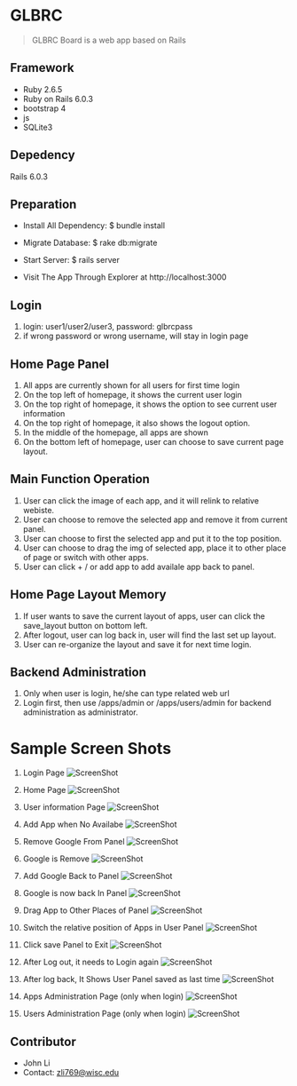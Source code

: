 
# GLBRC

> GLBRC Board is a web app based on Rails 

## Framework

* Ruby 2.6.5
* Ruby on Rails 6.0.3
* bootstrap 4
* js
* SQLite3


## Depedency

Rails 6.0.3

## Preparation

*  Install All Dependency: $ bundle install

*  Migrate Database: $ rake db:migrate

*  Start Server: $ rails server 

*  Visit The App Through Explorer at http://localhost:3000

## Login   
1. login: user1/user2/user3, password: glbrcpass
2. if wrong password or wrong username, will stay in login page

## Home Page Panel
1. All apps are currently shown for all users for first time login
2. On the top left of homepage, it shows the current user login
3. On the top right of homepage, it shows the option to see current user information 
4. On the top right of homepage, it also shows the logout option.
5. In the middle of the homepage, all apps are shown
6. On the bottom left of homepage, user can choose to save current page layout.

## Main Function Operation
1. User can click the image of each app, and it will relink to relative webiste.
2. User can choose to remove the selected app and remove it from current panel.
3. User can choose to first the selected app and put it to the top position.
4. User can choose to drag the img of selected app, place it to other place of page or switch with other apps.
5. User can click + / or add app to add availale app back to panel.

## Home Page Layout Memory
1. If user wants to save the current layout of apps, user can click the save_layout button on bottom left.
2. After logout, user can log back in, user will find the last set up layout.
3. User can re-organize the layout and save it for next time login.


## Backend Administration
1. Only when user is login, he/she can type related web url
2. Login first, then use   /apps/admin  or  /apps/users/admin for backend administration as administrator. 


# Sample Screen Shots
1. Login Page
![ScreenShot](/images/1.PNG)

2. Home Page
![ScreenShot](/images/2.PNG)

3. User information Page
![ScreenShot](/images/3.PNG)

4. Add App when No Availabe
![ScreenShot](/images/4.PNG)

5. Remove Google From Panel
![ScreenShot](/images/5.PNG)

6. Google is Remove
![ScreenShot](/images/6.PNG)

7. Add Google Back to Panel
![ScreenShot](/images/7.PNG)

8. Google is now back In Panel
![ScreenShot](/images/8.PNG)

9. Drag App to Other Places of Panel
![ScreenShot](/images/9.PNG)

10. Switch the relative position of Apps in User Panel
![ScreenShot](/images/10.PNG)

11. Click save Panel to Exit
![ScreenShot](/images/11.PNG)

12. After Log out, it needs to Login again
![ScreenShot](/images/12.PNG)

13. After log back, It Shows User Panel saved as last time
![ScreenShot](/images/13.PNG)

14. Apps Administration Page (only when login)
![ScreenShot](/images/14.PNG)

15. Users Administration Page (only when login)
![ScreenShot](/images/15.PNG)


## Contributor

* John Li 
* Contact: zli769@wisc.edu


